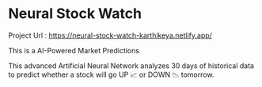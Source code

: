 ﻿# Neural Stock Watch

Project Url : https://neural-stock-watch-karthikeya.netlify.app/

This is a AI-Powered Market Predictions

This advanced Artificial Neural Network analyzes 30 days of historical data to predict whether a stock will go UP 📈 or DOWN 📉 tomorrow.

